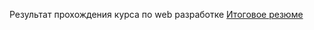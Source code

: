 Результат прохождения курса по web разработке
[Итоговое резюме](https://nikovladimirov.github.io/resume/)
